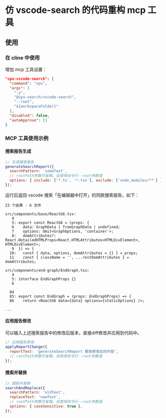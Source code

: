 # 仿 vscode-search 的代码重构 mcp 工具

## 使用

### 在 cline 中使用

增加 mcp 工具设置：

```json
"cpu-vscode-search": {
  "command": "npx",
  "args": [
    "-y",
    "@cpu-search/vscode-search",
    "--root",
    "${workspaceFolder}"
  ],
  "disabled": false,
  "autoApprove": []
}
```

### MCP 工具使用示例

#### 搜索报告生成

```javascript
// 生成搜索报告
generateSearchReport({
  searchPattern: 'someText',
  // rootPath参数可省略，会使用命令行--root参数值
  options: { include: ['*.ts', '*.tsx'], exclude: ['node_modules/**'] },
});
```

运行后返回 vscode 搜索「在编辑器中打开」的同款搜索报告，如下：

```
23 个结果 - 6 文件

src/components/base/ReactG6.tsx:
   4
   5: export const ReactG6 = (props: {
   6    data: GraphData | TreeGraphData | undefined;
   7    options: Omit<GraphOptions, 'container'>;
   8:   domAttributes?: React.DetailedHTMLProps<React.HTMLAttributes<HTMLDivElement>, HTMLDivElement>;
   9  }) => {
  10:   const { data, options, domAttributes = {} } = props;
  11    const { className = '', ...restDomAttributes } = domAttributes;

src/components/end-graph/EndGraph.tsx:
   4
   5: interface EndGraphProps {}
   6

  84
  85: export const EndGraph = (props: EndGraphProps) => {
  86    return <ReactG6 data={data} options={staticOptions} />;

...
```

#### 应用报告修改

可以输入上述搜索报告中的修改后版本，直接diff修改并应用到代码中。

```javascript
// 应用报告修改
applyReportChange({
  reportText: 'generateSearchReport 报告修改后的内容',
  // rootPath参数可省略，会使用命令行--root参数值
});
```

#### 搜索并替换

```javascript
// 搜索并替换
searchAndReplace({
  searchPattern: 'oldText',
  replaceText: 'newText',
  // rootPath参数可省略，会使用命令行--root参数值
  options: { caseSensitive: true },
});
```
